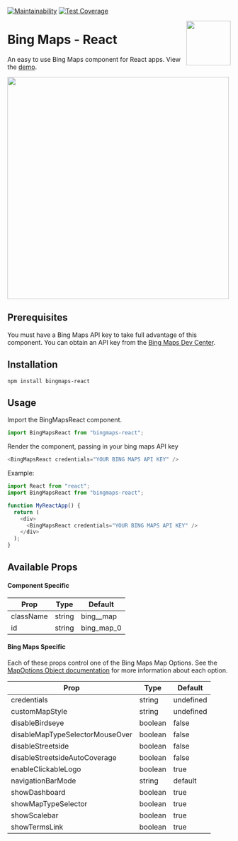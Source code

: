 [![Maintainability](https://api.codeclimate.com/v1/badges/b81f96d501e3f41bf2cc/maintainability)](https://codeclimate.com/github/milespratt/bingmaps-react/maintainability) [![Test Coverage](https://api.codeclimate.com/v1/badges/b81f96d501e3f41bf2cc/test_coverage)](https://codeclimate.com/github/milespratt/bingmaps-react/test_coverage)

<img align="right" width="100" height="100" src="https://github.com/milespratt/bingmaps-react/blob/master/src/assets/logo.png?raw=true">

# Bing Maps - React

An easy to use Bing Maps component for React apps. View the [demo](https://bingmaps-react.netlify.com).

<!-- <p align="center"> -->
  <img align="center" width="500" height="500" src="https://github.com/milespratt/bingmaps-react/blob/master/src/assets/screenshot.png?raw=true">
<!-- </p> -->

## Prerequisites

You must have a Bing Maps API key to take full advantage of this component. You can obtain an API key from the [Bing Maps Dev Center](https://www.bingmapsportal.com).

## Installation

`npm install bingmaps-react`

## Usage

Import the BingMapsReact component.

```javascript
import BingMapsReact from "bingmaps-react";
```

Render the component, passing in your bing maps API key

```javascript
<BingMapsReact credentials="YOUR BING MAPS API KEY" />
```

Example:

```javascript
import React from "react";
import BingMapsReact from "bingmaps-react";

function MyReactApp() {
  return (
    <div>
      <BingMapsReact credentials="YOUR BING MAPS API KEY" />
    </div>
  );
}
```

## Available Props

#### Component Specific

| Prop      | Type   | Default     |
| --------- | ------ | ----------- |
| className | string | bing\_\_map |
| id        | string | bing_map_0  |

#### Bing Maps Specific

Each of these props control one of the Bing Maps Map Options. See the [MapOptions Object documentation](https://docs.microsoft.com/en-us/bingmaps/v8-web-control/map-control-api/mapoptions-object) for more information about each option.

| Prop                            | Type    | Default   |
| ------------------------------- | ------- | --------- |
| credentials                     | string  | undefined |
| customMapStyle                  | string  | undefined |
| disableBirdseye                 | boolean | false     |
| disableMapTypeSelectorMouseOver | boolean | false     |
| disableStreetside               | boolean | false     |
| disableStreetsideAutoCoverage   | boolean | false     |
| enableClickableLogo             | boolean | true      |
| navigationBarMode               | string  | default   |
| showDashboard                   | boolean | true      |
| showMapTypeSelector             | boolean | true      |
| showScalebar                    | boolean | true      |
| showTermsLink                   | boolean | true      |
